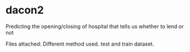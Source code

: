 # dacon2
Predicting the opening/closing of hospital that tells us whether to lend or not 

Files attached:
Different method used.
test and train dataset.

